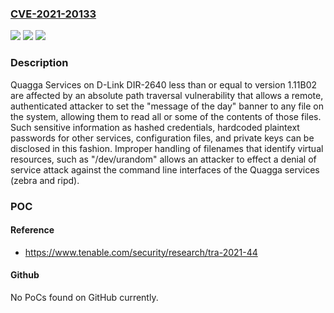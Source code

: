 ### [CVE-2021-20133](https://cve.mitre.org/cgi-bin/cvename.cgi?name=CVE-2021-20133)
![](https://img.shields.io/static/v1?label=Product&message=Quagga%20Services%20on%20D-Link%20DIR-2640%20Routers&color=blue)
![](https://img.shields.io/static/v1?label=Version&message=n%2Fa&color=blue)
![](https://img.shields.io/static/v1?label=Vulnerability&message=Absolute%20Path%20Traversal%20with%20Read%20Access&color=brighgreen)

### Description

Quagga Services on D-Link DIR-2640 less than or equal to version 1.11B02 are affected by an absolute path traversal vulnerability that allows a remote, authenticated attacker to set the "message of the day" banner to any file on the system, allowing them to read all or some of the contents of those files. Such sensitive information as hashed credentials, hardcoded plaintext passwords for other services, configuration files, and private keys can be disclosed in this fashion. Improper handling of filenames that identify virtual resources, such as "/dev/urandom" allows an attacker to effect a denial of service attack against the command line interfaces of the Quagga services (zebra and ripd).

### POC

#### Reference
- https://www.tenable.com/security/research/tra-2021-44

#### Github
No PoCs found on GitHub currently.

